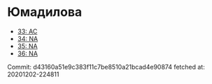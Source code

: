 # Юмадилова
- [33: AC](33.md)
- [34: NA](34.md)
- [35: NA](35.md)
- [36: NA](36.md)

Commit: d43160a51e9c383f11c7be8510a21bcad4e90874
 fetched at: 20201202-224811
